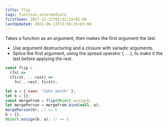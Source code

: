 ```yaml
---
title: flip
tags: function,intermediate
firstSeen: 2017-12-22T02:42:15+02:00
lastUpdated: 2021-06-13T13:50:25+03:00
---
```


Takes a function as an argument, then makes the first argument the last.

- Use argument destructuring and a closure with variadic arguments.
- Splice the first argument, using the spread operator (`...`), to make it the last before applying the rest.

```js
const flip =
  (fn) =>
  (first, ...rest) =>
    fn(...rest, first);
```

```js
let a = { name: "John Smith" };
let b = {};
const mergeFrom = flip(Object.assign);
let mergePerson = mergeFrom.bind(null, a);
mergePerson(b); // == b
b = {};
Object.assign(b, a); // == b
```
